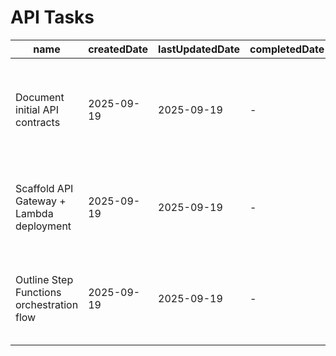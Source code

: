 # API Tasks

| name                                      | createdDate | lastUpdatedDate | completedDate | status | description                                                                           |
| ----------------------------------------- | ----------- | --------------- | ------------- | ------ | ------------------------------------------------------------------------------------- |
| Document initial API contracts            | 2025-09-19  | 2025-09-19      | -             | todo   | Capture the REST and event contracts that the lambdas and Step Functions must expose. |
| Scaffold API Gateway + Lambda deployment  | 2025-09-19  | 2025-09-19      | -             | todo   | Build infrastructure code for the gateway, stages, and Python lambda packaging.       |
| Outline Step Functions orchestration flow | 2025-09-19  | 2025-09-19      | -             | todo   | Define the state machine responsibilities and how downstream services integrate.      |
